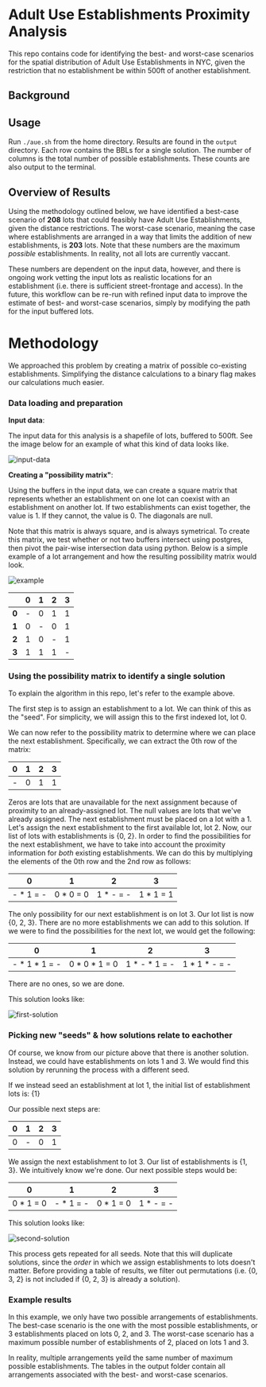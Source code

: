 # Adult Use Establishments Proximity Analysis

This repo contains code for identifying the best- and worst-case scenarios for the spatial distribution of Adult Use Establishments in NYC, given the restriction that no establishment be within 500ft of another establishment.

## Background

## Usage

Run `./aue.sh` from the home directory. Results are found in the `output` directory. Each row contains the BBLs for a single solution. The number of columns is the total number of possible establishments. These counts are also output to the terminal.

## Overview of Results

Using the methodology outlined below, we have identified a best-case scenario of **208** lots that could feasibly have Adult Use Establishments, given the distance restrictions. The worst-case scenario, meaning the case where establishments are arranged in a way that limits the addition of new establishments, is **203** lots. Note that these numbers are the maximum *possible* establishments. In reality, not all lots are currently vaccant.

These numbers are dependent on the input data, however, and there is ongoing work vetting the input lots as realistic locations for an establishment (i.e. there is sufficient street-frontage and access). In the future, this workflow can be re-run with refined input data to improve the estimate of best- and worst-case scenarios, simply by modifying the path for the input buffered lots.

# Methodology

We approached this problem by creating a matrix of possible co-existing establishments. Simplifying the distance calculations to a binary flag makes our calculations much easier. 

### Data loading and preparation

**Input data**:

The input data for this analysis is a shapefile of lots, buffered to 500ft. See the image below for an example of what this kind of data looks like.

![input-data](https://github.com/NYCPlanning/aue/blob/master/input-data.png "Buffered Lots")


**Creating a "possibility matrix"**: 

Using the buffers in the input data, we can create a square matrix that represents whether an establishment on one lot can coexist with an establishment on another lot. If two establishments can exist together, the value is 1. If they cannot, the value is 0. The diagonals are null.

Note that this matrix is always square, and is always symetrical. To create this matrix, we test whether or not two buffers intersect using postgres,
then pivot the pair-wise intersection data using python. Below is a simple example of a lot arrangement and how the resulting possibility matrix would look.

![example](https://github.com/NYCPlanning/aue/blob/master/example.png "Simple example")

| |**0**|**1**|**2**|**3**|
|---|---|---|---|---|
|**0**| - | 0 | 1 | 1 |
|**1**| 0 | - | 0 | 1 |
|**2**| 1 | 0 | - | 1 |
|**3**| 1 | 1 | 1 | - |

### Using the possibility matrix to identify a single solution

To explain the algorithm in this repo, let's refer to the example above.

The first step is to assign an establishment to a lot. We can think of this as the "seed".
For simplicity, we will assign this to the first indexed lot, lot 0.

We can now refer to the possibility matrix to determine where we can place the next establishment. Specifically,
we can extract the 0th row of the matrix:

|**0**|**1**|**2**|**3**|
|---|---|---|---|
| - | 0 | 1 | 1 |

Zeros are lots that are unavailable for the next assignment because of proximity to an already-assigned lot. The null values are lots that we've already assigned. The next establishment must be placed on a lot with a 1. Let's assign the next establishment to the first available lot,
lot 2. Now, our list of lots with establishments is {0, 2}. In order to find the possibilities for the next establishment,
we have to take into account the proximity information for *both* existing establishments. We can do this by multiplying the elements
of the 0th row and the 2nd row as follows:

|**0**|**1**|**2**|**3**|
|---|---|---|---|
| - * 1 = - | 0 * 0 = 0 | 1 * - = - | 1 * 1 = 1|

The only possibility for our next establishment is on lot 3. Our lot list is now {0, 2, 3}. There are no more establishments we can add to this solution.
If we were to find the possibilities for the next lot, we would get the following:

|**0**|**1**|**2**|**3**|
|---|---|---|---|
| - * 1 * 1 = - | 0 * 0 * 1 = 0 | 1 * - * 1 = - | 1 * 1 * - = - |

There are no ones, so we are done.

This solution looks like:

![first-solution](https://github.com/NYCPlanning/aue/blob/master/first-solution.png "Best-case solution")

### Picking new "seeds" & how solutions relate to eachother

Of course, we know from our picture above that there is another solution. Instead, we could have establishments on lots 1 and 3. We would find this solution by rerunning the process with a different seed.

If we instead seed an establishment at lot 1, the initial list of establishment lots is: {1}

Our possible next steps are:

|**0**|**1**|**2**|**3**|
|---|---|---|---|
| 0 | - | 0 | 1 |

We assign the next establishment to lot 3. Our list of establishments is {1, 3}. We intuitively know we're done.
Our next possible steps would be:

|**0**|**1**|**2**|**3**|
|---|---|---|---|
| 0 * 1 = 0 | - * 1 = - | 0 * 1 = 0 | 1 * - = - |

This solution looks like:

![second-solution](https://github.com/NYCPlanning/aue/blob/master/second-solution.png "Worst-case solution")

This process gets repeated for all seeds. Note that this will duplicate solutions, since the *order* in which we assign establishments to lots 
doesn't matter. Before providing a table of results, we filter out permutations (i.e. {0, 3, 2} is not included if {0, 2, 3} is already a solution).

### Example results

In this example, we only have two possible arrangements of establishments. The best-case scenario is the one with the most possible establishments, or 3 establishments placed on lots 0, 2, and 3. The worst-case scenario has a maximum possible number of establishments of 2, placed on lots 1 and 3.

In reality, multiple arrangements yeild the same number of maximum possible establishments. The tables in the output folder contain all arrangements associated with the best- and worst-case scenarios.